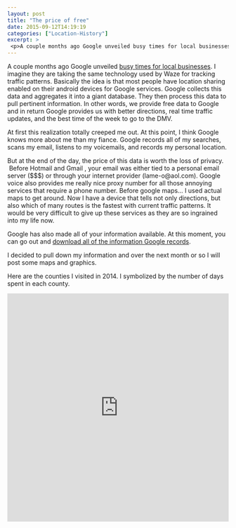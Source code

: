 ```yaml
---
layout: post
title: "The price of free"
date: 2015-09-12T14:19:19
categories: ["Location-History"]
excerpt: >
 <p>A couple months ago Google unveiled busy times for local businesses. I imagine they are taking the same technology used by Waze for tracking traffic patterns. Basically the idea is that most people have location sharing enabled on their android devices for Google services. Google collects this data and aggregates it into a giant database. They then</p>
---
```

<p>A couple months ago Google unveiled <a href="http://techcrunch.com/2015/07/28/google-search-now-shows-you-when-local-businesses-are-busiest/">busy times for local businesses</a>. I imagine they are taking the same technology used by Waze for tracking traffic patterns. Basically the idea is that most people have location sharing enabled on their android devices for Google services. Google collects this data and aggregates it into a giant database. They then process this data to pull pertinent information. In other words, we provide free data to Google and in return Google provides us with better directions, real time traffic updates, and the best time of the week to go to the DMV.</p>
<p>At first this realization totally creeped me out. At this point, I think Google knows more about me than my fiance. Google records all of my searches, scans my email, listens to my voicemails, and records my personal location.</p>
<p>But at the end of the day, the price of this data is worth the loss of privacy.  Before Hotmail and Gmail , your email was either tied to a personal email server ($$$) or through your internet provider (lame-o@aol.com). Google voice also provides me really nice proxy number for all those annoying services that require a phone number. Before google maps… I used actual maps to get around. Now I have a device that tells not only directions, but also which of many routes is the fastest with current traffic patterns. It would be very difficult to give up these services as they are so ingrained into my life now.</p>
<p>Google has also made all of your information available. At this moment, you can go out and <a href="https://www.google.com/settings/takeout">download all of the information Google records</a>.</p>
<p>I decided to pull down my information and over the next month or so I will post some maps and graphics.</p>
<p>Here are the counties I visited in 2014. I symbolized by the number of days spent in each county.</p>
<p><iframe src="https://bmoregeo.cartodb.com/viz/38ccb986-5952-11e5-94bb-0e853d047bba/embed_map" width="100%" height="520" frameborder="0" allowfullscreen="allowfullscreen"></iframe></p>

